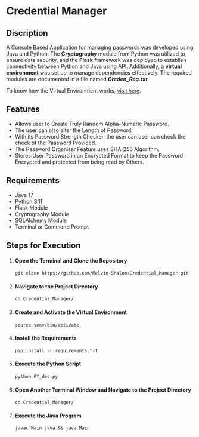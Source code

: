 <h1>Credential Manager</h1>

<h2>Discription</h2>
<p>
A Console Based Application for managing passwords was developed using Java and Python. The <strong>Cryptography</strong> module from Python was utilized to ensure data security, and the <strong>Flask</strong> framework was deployed to establish connectivity between Python and Java using API. Additionally, a <strong>virtual environment</strong> was set up to manage dependencies effectively. The required modules are documented in a file named <strong><em>Creden_Req.txt</em></strong>.
</p>

<p>To know how the Virtual Environment works, <a href="https://www.freecodecamp.org/news/how-to-setup-virtual-environments-in-python/" target="_blank">visit here</a>.</p>

<h2>Features</h2>
<ul>
	<li>Allows user to Create Truly Random Alpha-Numeric Password.</li>
	<li>The user can also alter the Length of Password.</li>
	<li>With its Password Strength Checker, the user can user can check the check of the Password Provided.</li>
	<li>The Password Organiser Feature uses SHA-256 Algorithm.</li>
	<li>Stores User Password in an Encrypted Format to keep the Password Encrypted and protected from being read by Others.</li>
</ul>

<h2>Requirements</h2>
<ul>
	<li>Java 17</li>
	<li>Python 3.11</li>
	<li>Flask Module</li>
	<li>Cryptography Module</li>
	<li>SQLAlchemy Module</li>
  	<li>Terminal or Command Prompt</li>
</ul>

<h2>Steps for Execution</h2>
<ol>
	<li>
		<h4>Open the Terminal and Clone the Repository</h4>
		<code>git clone https://github.com/Melvin-Shalom/Credential_Manager.git</code><br>
	</li>
	<li>
		<h4>Navigate to the Project Directory</h4>
		<code>cd Credential_Manager/</code>
	</li>
	<li>
		<h4>Create and Activate the Virtual Environment</h4>
		<code>source venv/bin/activate</code>
	</li>
	<li>
		<h4>Install the Requirements</h4>
		<code>pip install -r requirements.txt</code>
	</li>
	<li>
		<h4>Execute the Python Script</h4>
		<code>python PY_dec.py</code>
	</li>
	<li>
		<h4>Open Another Terminal Window and Navigate to the Project Directory</h4>
		<code>cd Credential_Manager/</code>
	</li>
	<li>
		<h4>Execute the Java Program</h4>
	    <code>javac Main.java && java Main</code>
	</li>
</ol>

